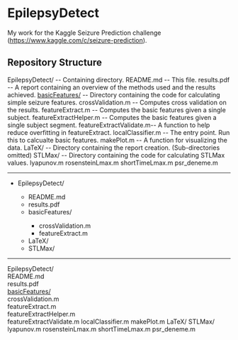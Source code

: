 # EpilepsyDetect
My work for the Kaggle Seizure Prediction challenge (https://www.kaggle.com/c/seizure-prediction).

## Repository Structure
EpilepsyDetect/ 		-- Containing directory.
	README.md   		-- This file.
	results.pdf 		-- A report containing an overview of the methods used and the results achieved.
	[basicFeatures/](/basicFeatures/)		-- Directory containing the code for calculating simple seizure features.
		crossValidation.m 		-- Computes cross validation on the results.
		featureExtract.m 		-- Computes the basic features given a single subject.
		featureExtractHelper.m  -- Computes the basic features given a single subject segment.
		featureExtractValidate.m-- A function to help reduce overfitting in featureExtract.
		localClassifier.m 		-- The entry point.  Run this to calcualte basic features.
		makePlot.m 				-- A function for visualizing the data.
	LaTeX/				-- Directory containing the report creation. (Sub-directories omitted)
	STLMax/				-- Directory containing the code for calculating STLMax values.
		lyapunov.m
		rosensteinLmax.m
		shortTimeLmax.m
		psr_deneme.m

---

<ul>
	<li>EpilepsyDetect/</li>
	<ul>
		<li>README.md</li>
		<li>results.pdf</li>
		<li>basicFeatures/</li>
		<ul>
			<li>crossValidation.m</li>
			<li>featureExtract.m</li>
		</ul>
		<li>LaTeX/</li>
		<li>STLMax/</li>
	</ul>
</ul>

---

 EpilepsyDetect/	
	README.md   		
	results.pdf 		
	[basicFeatures/](/basicFeatures/)		
		crossValidation.m 		
		featureExtract.m 		
		featureExtractHelper.m  
		featureExtractValidate.m
		localClassifier.m
		makePlot.m
	LaTeX/
	STLMax/
		lyapunov.m
		rosensteinLmax.m
		shortTimeLmax.m
		psr_deneme.m


